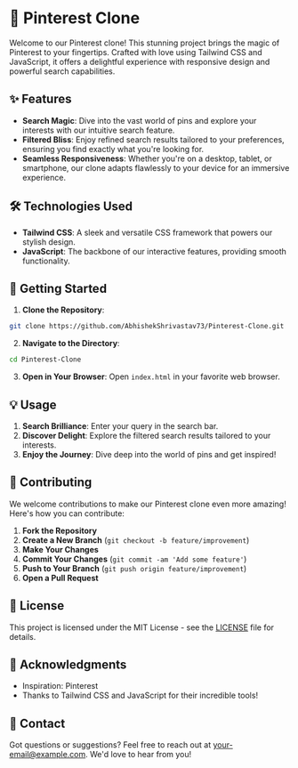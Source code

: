 # 📌 Pinterest Clone

Welcome to our Pinterest clone! This stunning project brings the magic of Pinterest to your fingertips. Crafted with love using Tailwind CSS and JavaScript, it offers a delightful experience with responsive design and powerful search capabilities.

## ✨ Features

- **Search Magic**: Dive into the vast world of pins and explore your interests with our intuitive search feature.
- **Filtered Bliss**: Enjoy refined search results tailored to your preferences, ensuring you find exactly what you're looking for.
- **Seamless Responsiveness**: Whether you're on a desktop, tablet, or smartphone, our clone adapts flawlessly to your device for an immersive experience.

## 🛠️ Technologies Used

- **Tailwind CSS**: A sleek and versatile CSS framework that powers our stylish design.
- **JavaScript**: The backbone of our interactive features, providing smooth functionality.

## 🚀 Getting Started

1. **Clone the Repository**: 
```bash
git clone https://github.com/AbhishekShrivastav73/Pinterest-Clone.git
```

2. **Navigate to the Directory**:
```bash
cd Pinterest-Clone
```

3. **Open in Your Browser**:
Open `index.html` in your favorite web browser.

## 💡 Usage

1. **Search Brilliance**: Enter your query in the search bar.
2. **Discover Delight**: Explore the filtered search results tailored to your interests.
3. **Enjoy the Journey**: Dive deep into the world of pins and get inspired!

## 🤝 Contributing

We welcome contributions to make our Pinterest clone even more amazing! Here's how you can contribute:

1. **Fork the Repository**
2. **Create a New Branch** (`git checkout -b feature/improvement`)
3. **Make Your Changes**
4. **Commit Your Changes** (`git commit -am 'Add some feature'`)
5. **Push to Your Branch** (`git push origin feature/improvement`)
6. **Open a Pull Request**

## 📄 License

This project is licensed under the MIT License - see the [LICENSE](LICENSE) file for details.

## 🙏 Acknowledgments

- Inspiration: Pinterest
- Thanks to Tailwind CSS and JavaScript for their incredible tools!

## 📧 Contact

Got questions or suggestions? Feel free to reach out at [your-email@example.com](mailto:abhishekshrivastav2121@gmail.com). We'd love to hear from you!

